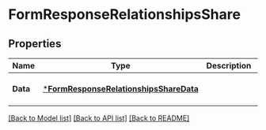# FormResponseRelationshipsShare

## Properties
Name | Type | Description | Notes
------------ | ------------- | ------------- | -------------
**Data** | [***FormResponseRelationshipsShareData**](FormResponse_relationships_share_data.md) |  | [optional] [default to null]

[[Back to Model list]](../README.md#documentation-for-models) [[Back to API list]](../README.md#documentation-for-api-endpoints) [[Back to README]](../README.md)


